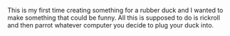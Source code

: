 This is my first time creating something for a rubber duck and I wanted to make something that could be funny.
 All this is supposed to do is rickroll and then parrot whatever computer you decide to plug your duck into.
